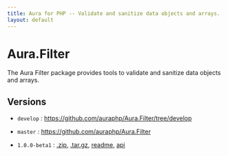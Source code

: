 ```yaml
---
title: Aura for PHP -- Validate and sanitize data objects and arrays.
layout: default
---
```


Aura.Filter
===========

The Aura Filter package provides tools to validate and sanitize data objects and arrays.

Versions
--------

- `develop` : <https://github.com/auraphp/Aura.Filter/tree/develop>

- `master` : <https://github.com/auraphp/Aura.Filter>

- `1.0.0-beta1` : [.zip](https://github.com/auraphp/Aura.Filter/zipball/1.0.0-beta1), [.tar.gz](https://github.com/auraphp/Aura.Filter/tarball/1.0.0-beta1), [readme](version/1.0.0-beta1/), [api](version/1.0.0-beta1/api/)

